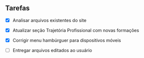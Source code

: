 ## Tarefas

- [x] Analisar arquivos existentes do site
- [x] Atualizar seção Trajetória Profissional com novas formações
- [x] Corrigir menu hambúrguer para dispositivos móveis
- [ ] Entregar arquivos editados ao usuário

